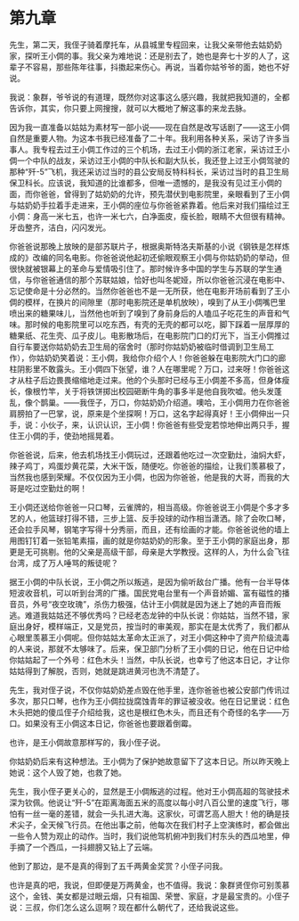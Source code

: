    

# 第九章

先生，第二天，我侄子骑着摩托车，从县城里专程回来，让我父亲带他去姑奶奶家，探听王小倜的事。我父亲为难地说：还是别去了，她也是奔七十岁的人了，这辈子不容易，那些陈年往事，抖擞起来伤心。再说，当着你姑爷爷的面，她也不好说。

我说：象群，爷爷说的有道理，既然你对这事这么感兴趣，我就把我知道的，全都告诉你，其实，你只要上网搜搜，就可以大概地了解这事的来龙去脉。

因为我一直准备以姑姑为素材写一部小说——现在自然是改写话剧了——这王小倜自然是重要人物。为这本书我已经准备了二十年。我利用各种关系，采访了许多当事人。我专程去过王小倜工作过的三个机场，去过王小倜的浙江老家，采访过王小倜一个中队的战友，采访过王小倜的中队长和副大队长，我还登上过王小倜驾驶的那种“歼-5”飞机，我还采访过当时的县公安局反特科科长，采访过当时的县卫生局保卫科长。应该说，我知道的比谁都多，但唯一遗憾的，是我没有见过王小倜的面，而你爸爸，曾得到了姑奶奶的允许，预先潜伏到电影院里，亲眼看到了王小倜与姑奶奶手拉着手走进来，王小倜的座位与你爸爸紧靠着。他后来对我们描绘过王小倜：身高一米七五，也许一米七六，白净面皮，瘦长脸，眼睛不大但很有精神。牙齿整齐，洁白，闪闪发光。

你爸爸说那晚上放映的是部苏联片子，根据奥斯特洛夫斯基的小说《钢铁是怎样炼成的》改编的同名电影。你爸爸说他起初还偷眼观察王小倜与你姑奶奶的举动，但很快就被银幕上的革命与爱情吸引住了。那时候许多中国的学生与苏联的学生通信，与你爸爸通信的那个苏联姑娘，恰好也叫冬妮娅，所以你爸爸沉浸在电影中、忘记使命是十分必然的。当然你爸爸也不是一无所获，他在电影开场前看到了王小倜的模样，在换片的间隙里（那时电影院还是单机放映），嗅到了从王小倜嘴巴里喷出来的糖果味儿，当然他也听到了嗅到了身前身后的人嗑瓜子吃花生的声音和气味。那时候的电影院里可以吃东西，有壳的无壳的都可以吃，脚下踩着一层厚厚的糖果纸、花生壳、瓜子皮儿。电影散场后，在电影院门口的灯光下，当王小倜推过自行车要送你姑奶奶去卫生局的宿舍时（那时你姑奶奶被临时借调到卫生局工作），你姑奶奶笑着说：王小倜，我给你介绍个人！你爸爸躲在电影院大门口的廊柱阴影里不敢露头。王小倜四下张望，谁？人在哪里呢？万口，过来呀！你爸爸这才从柱子后边畏畏缩缩地走过来。他的个头那时已经与王小倜差不多高，但身体瘦长，像根竹竿，关于将铁饼掷出校园砸断牛角的事多半是他自我吹嘘。他头发蓬乱，像个鹊巢。——我侄子，万口，你姑奶奶介绍道。噢哈，王小倜用力在你爸爸肩膀拍了一巴掌，说，原来是个坐探啊！万口，这名字起得真好！王小倜伸出一只手，说：小伙子，来，认识认识，王小倜！你爸爸有些受宠若惊地伸出两只手，握住王小倜的手，使劲地摇晃着。

你爸爸说，后来，他去机场找王小倜玩过，还跟着他吃过一次空勤灶，油焖大虾，辣子鸡丁，鸡蛋炒黄花菜，大米干饭，随便吃。你爸爸的描绘，让我们羡慕极了，当然我也感到荣耀。不仅仅因为王小倜，也因为你爸爸，他是我的大哥，而我的大哥是吃过空勤灶的啊！

王小倜还送给你爸爸一只口琴，云雀牌的，相当高级。你爸爸说王小倜是个多才多艺的人，他篮球打得不错，三步上篮、反手投球的动作相当潇洒。除了会吹口琴，还会拉手风琴，钢笔字写得十分秀丽，而且，还有绘画的才能。你爸爸说他的墙上用图钉钉着一张铅笔素描，画的就是你姑奶奶的形象。至于王小倜的家庭出身，那更是无可挑剔。他的父亲是高级干部，母亲是大学教授。这样的人，为什么会飞往台湾，成了万人唾骂的叛徒呢？

据王小倜的中队长说，王小倜之所以叛逃，是因为偷听敌台广播。他有一台半导体短波收音机，可以听到台湾的广播。国民党电台里有一个声音娇媚、富有磁性的播音员，外号“夜空玫瑰”，杀伤力极强，估计王小倜就是因为迷上了她的声音而叛逃。难道我姑姑还不够优秀吗？已经老态龙钟的中队长说：你姑姑，当然不错，家庭出身好，模样端正，又是党员，按当时的审美观，那实在是太优秀了，我们都从心眼里羡慕王小倜呢。但你姑姑太革命太正派了，对王小倜这种中了资产阶级流毒的人来说，那就不太够味了。后来，保卫部门分析了王小倜的日记，他在日记中给你姑姑起了一个外号：红色木头！当然，中队长说，也幸亏了他这本日记，才让你姑姑得到了解脱，否则，她就是跳进黄河也洗不清楚了。

先生，我对侄子说，不仅你姑奶奶差点毁在他手里，连你爸爸也被公安部门传讯过多次，那只口琴，也作为王小倜拉拢腐蚀青年的罪证被没收。他在日记里说：红色木头把她的傻瓜侄子介绍给我，这也是根红色木头，而且还有个奇怪的名字——万口。如果没有王小倜这本日记，你爸爸也要跟着倒霉。

也许，是王小倜故意那样写的，我小侄子说。

你姑奶奶后来有这种想法。王小倜为了保护她故意留下了这本日记。所以昨天晚上她说：这个人毁了她，也救了她。

先生，我小侄子更关心的，显然是王小倜叛逃的过程。他对王小倜高超的驾驶技术深为钦佩。他说让“歼-5”在距离海面五米的高度以每小时八百公里的速度飞行，哪怕有一丝一毫的差错，就会一头扎进大海。这家伙，可谓艺高人胆大！他的确是技术尖子，全天候飞行员。在他出事之前，他每次在我们村子上空演练时，都会做出一些令人赞为观止的动作。当时，我们说他驾机俯冲到我们村东头的西瓜地里，伸手摘了一个西瓜，一抖翅膀又钻上了云端。

他到了那边，是不是真的得到了五千两黄金奖赏？小侄子问我。

也许是真的吧，我说，但即便是万两黄金，也不值得。我说：象群贤侄你可别羡慕这个，金钱、美女都是过眼云烟，只有祖国、荣誉、家庭，才是最宝贵的。小侄子说：三叔，你们怎么这么逗啊？现在都什么朝代了，还给我说这些。